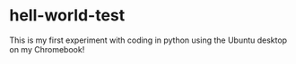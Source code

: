 # hell-world-test
This is my first experiment with coding in python using the Ubuntu desktop on my Chromebook!
